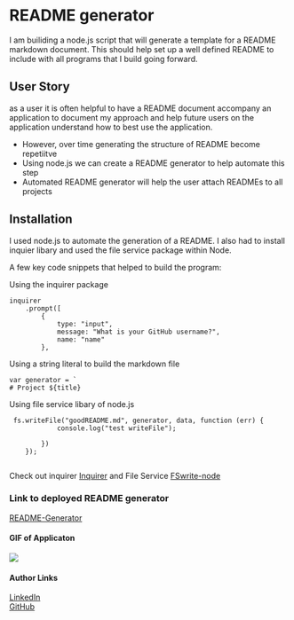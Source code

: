 
# README generator
I am builiding a node.js script that will generate a template for a README markdown document. This should help set up a well defined README to include with all programs that I build going forward.  

## User Story
as a user it is often helpful to have a README document accompany an application to document my approach and help future users on the application understand how to best use the application.  

* However, over time generating the structure of README become repetiitve 
* Using node.js we can create a README generator to help automate this step
* Automated README generator will help the user attach READMEs to all projects

## Installation
I used node.js to automate the generation of a README. I also had to install inquier libary and used the file service package within Node. 


A few key code snippets that helped to build the program:

Using the inquirer package
```
inquirer
    .prompt([
        {
            type: "input",
            message: "What is your GitHub username?",
            name: "name"
        },
```

Using a string literal to build the markdown file
```
var generator = `
# Project ${title}
```

Using file service libary of node.js
```
 fs.writeFile("goodREADME.md", generator, data, function (err) {
            console.log("test writeFile");

        })
    });
    
```


Check out inquirer [Inquirer](https://www.npmjs.com/package/inquirer)
and File Service [FSwrite-node](https://nodejs.org/api/fs.html)

### Link to deployed README generator
[README-Generator](https://github.com/crackedsnowboard/README-generator)

#### GIF of Applicaton

<img src="Assets/Animated-GIF-source.gif">

#### Author Links
[LinkedIn](linkedin.com/in/joel-mathen/) <br>
[GitHub](https://github.com/crackedsnowboard)


